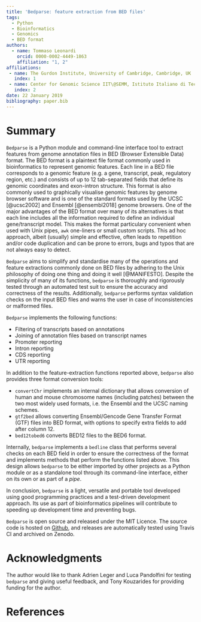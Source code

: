 ```yaml
---
title: 'Bedparse: feature extraction from BED files'
tags:
  - Python
  - Bioinformatics
  - Genomics
  - BED format
authors:
  - name: Tommaso Leonardi
    orcid: 0000-0002-4449-1863
    affiliation: "1, 2"
affiliations:
 - name: The Gurdon Institute, University of Cambridge, Cambridge, UK
   index: 1
 - name: Center for Genomic Science IIT\@SEMM, Istituto Italiano di Tecnologia (IIT), Milan, Italy
   index: 2
date: 22 January 2019
bibliography: paper.bib
---
```


# Summary
``Bedparse`` is a Python module and command-line interface tool to extract features from genome annotation files in BED (Browser Extensible Data) format.
The BED format is a plaintext file format commonly used in bioinformatics to represent genomic features. Each line in a BED file corresponds to a genomic feature (e.g. a gene, transcript, peak, regulatory region, etc.) and consists of up to 12 tab-separated fields that define its genomic coordinates and exon-intron structure. This format is also commonly used to graphically visualise genomic features by genome browser software and is one of the standard formats used by the UCSC [@ucsc2002] and Ensembl [@ensembl2018] genome browsers. 
One of the major advantages of the BED format over many of its alternatives is that each line includes all the information required to define an individual gene/transcript model. This makes the format particulary convenient when used with Unix pipes, ``awk`` one-liners or small custom scripts. This ad hoc approach, albeit (usually) simple and effective, often leads to repetition and/or code duplication and can be prone to errors, bugs and typos that are not always easy to detect.

``Bedparse`` aims to simplify and standardise many of the operations and feature extractions commonly done on BED files by adhering to the Unix philosophy of doing one thing and doing it well [@MANIFESTO]. Despite the simplicity of many of its functions, ``bedparse`` is thoroughly and rigorously tested through an automated test suit to ensure the accuracy and correctness of the results. Additionally, ``bedparse`` performs syntax validation checks on the input BED files and warns the user in case of inconsistencies or malformed files.

``Bedparse`` implements the following functions:

* Filtering of transcripts based on annotations
* Joining of annotation files based on transcript names
* Promoter reporting
* Intron reporting
* CDS reporting
* UTR reporting 

In addition to the feature-extraction functions reported above, ``bedparse`` also provides three format conversion tools:

* `convertChr` implements an internal dictionary that allows conversion of human and mouse chromosome names (including patches) between the two most widely used formats, i.e. the Ensembl and the UCSC naming schemes.
* `gtf2bed` allows converting Ensembl/Gencode Gene Transfer Format (GTF) files into BED format, with options to specify extra fields to add after column 12.
* `bed12tobed6` converts BED12 files to the BED6 format.

Internally, ``bedparse`` implements a `bedline` class that performs several checks on each BED field in order to ensure the correctness of the format and implements methods that perform the functions listed above. This design allows ``bedparse`` to be either imported by other projects as a Python module or as a standalone tool through its command-line interface, either on its own or as part of a _pipe_.

In conclusion, ``bedparse`` is a light, versatile and portable tool developed using good programming practices and a test-driven development approach. Its use as part of bioinformatics pipelines will contribute to speeding up development time and preventing bugs.

``Bedparse`` is open source and released under the MIT Licence. The source code is hosted on [Github](https://github.com/tleonardi/bedparse/), and releases are automatically tested using Travis CI and archived on Zenodo.

# Acknowledgments
The author would like to thank Adrien Leger and Luca Pandolfini for testing `bedparse` and giving useful feedback, and Tony Kouzarides for providing funding for the author.

# References
